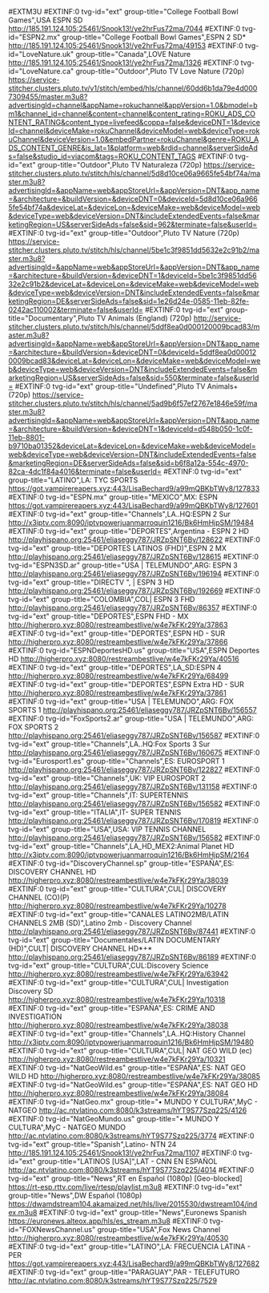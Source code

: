 #EXTM3U
#EXTINF:0 tvg-id="ext" group-title="College Football Bowl Games",USA ESPN SD
http://185.191.124.105:25461/Snook13!/ye2hrFus72ma/7044
#EXTINF:0 tvg-id="ESPN2.mx" group-title="College Football Bowl Games",ESPN 2 SD*
http://185.191.124.105:25461/Snook13!/ye2hrFus72ma/49153
#EXTINF:0 tvg-id="LoveNature.uk" group-title="Canada",LOVE Nature
http://185.191.124.105:25461/Snook13!/ye2hrFus72ma/1326
#EXTINF:0 tvg-id="LoveNature.ca" group-title="Outdoor",Pluto TV Love Nature (720p)
https://service-stitcher.clusters.pluto.tv/v1/stitch/embed/hls/channel/60dd6b1da79e4d0007309455/master.m3u8?advertisingId=channel&appName=rokuchannel&appVersion=1.0&bmodel=bm1&channel_id=channel&content=channel&content_rating=ROKU_ADS_CONTENT_RATING&content_type=livefeed&coppa=false&deviceDNT=1&deviceId=channel&deviceMake=rokuChannel&deviceModel=web&deviceType=rokuChannel&deviceVersion=1.0&embedPartner=rokuChannel&genre=ROKU_ADS_CONTENT_GENRE&is_lat=1&platform=web&rdid=channel&serverSideAds=false&studio_id=viacom&tags=ROKU_CONTENT_TAGS
#EXTINF:0 tvg-id="ext" group-title="Outdoor",Pluto TV Naturaleza (720p)
https://service-stitcher.clusters.pluto.tv/stitch/hls/channel/5d8d10ce06a9665fe54bf74a/master.m3u8?advertisingId=&appName=web&appStoreUrl=&appVersion=DNT&app_name=&architecture=&buildVersion=&deviceDNT=0&deviceId=5d8d10ce06a9665fe54bf74a&deviceLat=&deviceLon=&deviceMake=web&deviceModel=web&deviceType=web&deviceVersion=DNT&includeExtendedEvents=false&marketingRegion=US&serverSideAds=false&sid=962&terminate=false&userId=
#EXTINF:0 tvg-id="ext" group-title="Outdoor",Pluto TV Nature (720p)
https://service-stitcher.clusters.pluto.tv/stitch/hls/channel/5be1c3f9851dd5632e2c91b2/master.m3u8?advertisingId=&appName=web&appStoreUrl=&appVersion=DNT&app_name=&architecture=&buildVersion=&deviceDNT=1&deviceId=5be1c3f9851dd5632e2c91b2&deviceLat=&deviceLon=&deviceMake=web&deviceModel=web&deviceType=web&deviceVersion=DNT&includeExtendedEvents=false&marketingRegion=DE&serverSideAds=false&sid=1e26d24e-0585-11eb-82fe-0242ac110002&terminate=false&userId=
#EXTINF:0 tvg-id="ext" group-title="Documentary",Pluto TV Animals (England) (720p)
http://service-stitcher.clusters.pluto.tv/stitch/hls/channel/5ddf8ea0d000120009bcad83/master.m3u8?advertisingId=&appName=web&appStoreUrl=&appVersion=DNT&app_name=&architecture=&buildVersion=&deviceDNT=0&deviceId=5ddf8ea0d000120009bcad83&deviceLat=&deviceLon=&deviceMake=web&deviceModel=web&deviceType=web&deviceVersion=DNT&includeExtendedEvents=false&marketingRegion=US&serverSideAds=false&sid=550&terminate=false&userId=
#EXTINF:0 tvg-id="ext" group-title="Undefined",Pluto TV Animals+ (720p)
https://service-stitcher.clusters.pluto.tv/stitch/hls/channel/5ad9b6f57ef2767e1846e59f/master.m3u8?advertisingId=&appName=web&appStoreUrl=&appVersion=DNT&app_name=&architecture=&buildVersion=&deviceDNT=1&deviceId=d548b050-1c0f-11eb-8801-b9710ba01352&deviceLat=&deviceLon=&deviceMake=web&deviceModel=web&deviceType=web&deviceVersion=DNT&includeExtendedEvents=false&marketingRegion=DE&serverSideAds=false&sid=b6f8a12a-554c-4970-82ca-4dc1f84a4016&terminate=false&userId=
#EXTINF:0 tvg-id="ext" group-title="LATINO",LA: TYC SPORTS
https://got.vampirereapers.xyz:443/LisaBechard9/a99mQBKbTWy8/127833
#EXTINF:0 tvg-id="ESPN.mx" group-title="MEXICO",MX: ESPN
https://got.vampirereapers.xyz:443/LisaBechard9/a99mQBKbTWy8/127601
#EXTINF:0 tvg-id="ext" group-title="Channels",LA..HQ:ESPN 2 Sur
http://x3iptv.com:8090/iptvpowerjuanmarroquin1216/Bk6HmHjpSM/19484
#EXTINF:0 tvg-id="ext" group-title="DEPORTES",Argentina - ESPN 2 HD
http://playhispano.org:25461/eliaseggy787/JRZpSNT6Bv/128622
#EXTINF:0 tvg-id="ext" group-title="DEPORTES LATINOS (FHD)",ESPN 2 MX
http://playhispano.org:25461/eliaseggy787/JRZpSNT6Bv/128615
#EXTINF:0 tvg-id="ESPN3SD.ar" group-title="USA | TELEMUNDO",ARG: ESPN 3
http://playhispano.org:25461/eliaseggy787/JRZpSNT6Bv/196194
#EXTINF:0 tvg-id="ext" group-title="DIRECTV ", | ESPN 3 HD
http://playhispano.org:25461/eliaseggy787/JRZpSNT6Bv/192669
#EXTINF:0 tvg-id="ext" group-title="COLOMBIA",COL| ESPN 3 FHD
http://playhispano.org:25461/eliaseggy787/JRZpSNT6Bv/86357
#EXTINF:0 tvg-id="ext" group-title="DEPORTES",ESPN FHD - MX
http://higherpro.xyz:8080/restreambestlive/w4e7kFKr29Ya/37863
#EXTINF:0 tvg-id="ext" group-title="DEPORTES",ESPN HD - SUR
http://higherpro.xyz:8080/restreambestlive/w4e7kFKr29Ya/37866
#EXTINF:0 tvg-id="ESPNDeportesHD.us" group-title="USA",ESPN Deportes HD
http://higherpro.xyz:8080/restreambestlive/w4e7kFKr29Ya/40516
#EXTINF:0 tvg-id="ext" group-title="DEPORTES",LA_SD:ESPN 4
http://higherpro.xyz:8080/restreambestlive/w4e7kFKr29Ya/68499
#EXTINF:0 tvg-id="ext" group-title="DEPORTES",ESPN Extra HD - SUR
http://higherpro.xyz:8080/restreambestlive/w4e7kFKr29Ya/37861
#EXTINF:0 tvg-id="ext" group-title="USA | TELEMUNDO",ARG: FOX SPORTS 1
http://playhispano.org:25461/eliaseggy787/JRZpSNT6Bv/156557
#EXTINF:0 tvg-id="FoxSports2.ar" group-title="USA | TELEMUNDO",ARG: FOX SPORTS 2
http://playhispano.org:25461/eliaseggy787/JRZpSNT6Bv/156587
#EXTINF:0 tvg-id="ext" group-title="Channels",LA..HQ:Fox Sports 3 Sur
http://playhispano.org:25461/eliaseggy787/JRZpSNT6Bv/160675
#EXTINF:0 tvg-id="Eurosport1.es" group-title="Channels",ES: EUROSPORT 1
http://playhispano.org:25461/eliaseggy787/JRZpSNT6Bv/122827
#EXTINF:0 tvg-id="ext" group-title="Channels",UK: VIP EUROSPORT 2
http://playhispano.org:25461/eliaseggy787/JRZpSNT6Bv/131158
#EXTINF:0 tvg-id="ext" group-title="Channels",IT: SUPERTENNIS
http://playhispano.org:25461/eliaseggy787/JRZpSNT6Bv/156582
#EXTINF:0 tvg-id="ext" group-title="ITALIA",IT- SUPER TENNIS
http://playhispano.org:25461/eliaseggy787/JRZpSNT6Bv/170819
#EXTINF:0 tvg-id="ext" group-title="USA",USA: VIP TENNIS CHANNEL
http://playhispano.org:25461/eliaseggy787/JRZpSNT6Bv/156582
#EXTINF:0 tvg-id="ext" group-title="Channels",LA_HD_MEX2:Animal Planet HD
http://x3iptv.com:8090/iptvpowerjuanmarroquin1216/Bk6HmHjpSM/2164
#EXTINF:0 tvg-id="DiscoveryChannel.sp" group-title="ESPAÑA",ES: DISCOVERY CHANNEL HD
http://higherpro.xyz:8080/restreambestlive/w4e7kFKr29Ya/38039
#EXTINF:0 tvg-id="ext" group-title="CULTURA",CUL| DISCOVERY CHANNEL (CO)(P)
http://higherpro.xyz:8080/restreambestlive/w4e7kFKr29Ya/10278
#EXTINF:0 tvg-id="ext" group-title="CANALES LATINO2MB/LATIN CHANNELS 2MB (SD)",Latino 2mb - Discovery Channel
http://playhispano.org:25461/eliaseggy787/JRZpSNT6Bv/87441
#EXTINF:0 tvg-id="ext" group-title="Documentales/LATIN DOCUMENTARY (HD)",CULT| DISCOVERY CHANNEL HD*+*
http://playhispano.org:25461/eliaseggy787/JRZpSNT6Bv/86189
#EXTINF:0 tvg-id="ext" group-title="CULTURA",CUL:Discovery Science
http://higherpro.xyz:8080/restreambestlive/w4e7kFKr29Ya/63942
#EXTINF:0 tvg-id="ext" group-title="CULTURA",CUL| Investigation Discovery SD
http://higherpro.xyz:8080/restreambestlive/w4e7kFKr29Ya/10318
#EXTINF:0 tvg-id="ext" group-title="ESPAÑA",ES: CRIME AND INVESTIGATION
http://higherpro.xyz:8080/restreambestlive/w4e7kFKr29Ya/38038
#EXTINF:0 tvg-id="ext" group-title="Channels",LA..HQ:History Channel
http://x3iptv.com:8090/iptvpowerjuanmarroquin1216/Bk6HmHjpSM/19480
#EXTINF:0 tvg-id="ext" group-title="CULTURA",CUL| NAT GEO WILD (ec)
http://higherpro.xyz:8080/restreambestlive/w4e7kFKr29Ya/10321
#EXTINF:0 tvg-id="NatGeoWild.es" group-title="ESPAÑA",ES: NAT GEO WILD HD
http://higherpro.xyz:8080/restreambestlive/w4e7kFKr29Ya/38085
#EXTINF:0 tvg-id="NatGeoWild.es" group-title="ESPAÑA",ES: NAT GEO HD
http://higherpro.xyz:8080/restreambestlive/w4e7kFKr29Ya/38084
#EXTINF:0 tvg-id="NatGeo.mx" group-title="• MUNDO Y CULTURA",MyC - NATGEO
http://ac.ntvlatino.com:8080/k3streams/hYT9S77Szq225/4126
#EXTINF:0 tvg-id="NatGeoMundo.us" group-title="• MUNDO Y CULTURA",MyC - NATGEO MUNDO
http://ac.ntvlatino.com:8080/k3streams/hYT9S77Szq225/3774
#EXTINF:0 tvg-id="ext" group-title="Spanish",Latino- NTN 24
http://185.191.124.105:25461/Snook13!/ye2hrFus72ma/1107
#EXTINF:0 tvg-id="ext" group-title="LATINOS [USA]",LAT - CNN EN ESPAÑOL
http://ac.ntvlatino.com:8080/k3streams/hYT9S77Szq225/4014
#EXTINF:0 tvg-id="ext" group-title="News",RT en Español (1080p) [Geo-blocked]
https://rt-esp.rttv.com/live/rtesp/playlist.m3u8
#EXTINF:0 tvg-id="ext" group-title="News",DW Español (1080p)
https://dwamdstream104.akamaized.net/hls/live/2015530/dwstream104/index.m3u8
#EXTINF:0 tvg-id="ext" group-title="News",Euronews Spanish
https://euronews.alteox.app/hls/es_stream.m3u8
#EXTINF:0 tvg-id="FOXNewsChannel.us" group-title="USA",Fox News Channel
http://higherpro.xyz:8080/restreambestlive/w4e7kFKr29Ya/40530
#EXTINF:0 tvg-id="ext" group-title="LATINO",LA: FRECUENCIA LATINA - PER
https://got.vampirereapers.xyz:443/LisaBechard9/a99mQBKbTWy8/127682
#EXTINF:0 tvg-id="ext" group-title="PARAGUAY",PAR - TELEFUTURO
http://ac.ntvlatino.com:8080/k3streams/hYT9S77Szq225/7529
